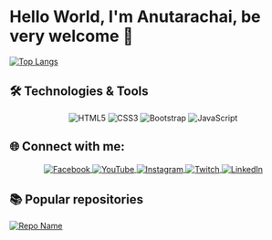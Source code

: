 # Hello World, I'm Anutarachai, be very welcome 👋

[![Top Langs](https://github-readme-stats.vercel.app/api/top-langs/?username=your-github-Anutaracahi&layout=compact&theme=vision-friendly-dark)](https://github.com/anuraghazra/github-readme-stats)


## 🛠️ Technologies & Tools
<p align="center">
  <img src="https://img.icons8.com/color/48/000000/html-5.png" alt="HTML5" />
  <img src="https://img.icons8.com/color/48/000000/css3.png" alt="CSS3" />
  <img src="https://img.icons8.com/color/48/000000/bootstrap.png" alt="Bootstrap" />
  <img src="https://img.icons8.com/color/48/000000/javascript.png" alt="JavaScript" />
</p>

## 🌐 Connect with me:
<p align="center">
  <a href="https://www.facebook.com/anutarachai.wiphawin123" target="_blank">
    <img align="center" src="https://img.icons8.com/color/48/000000/facebook.png" alt="Facebook" />
  </a>
  <a href="https://www.youtube.com/@poonsai0917" target="_blank">
    <img align="center" src="https://img.icons8.com/color/48/000000/youtube-play.png" alt="YouTube" />
  </a>
  <a href="https://www.instagram.com/anut.wind/" target="_blank">
    <img align="center" src="https://img.icons8.com/color/48/000000/instagram-new.png" alt="Instagram" />
  </a>
  <a href="https://x.com/WnNsth" target="_blank">
    <img align="center" src="https://img.icons8.com/color/48/000000/twitch.png" alt="Twitch" />
  </a>
  <a href="https://www.linkedin.com/in/anutarachai-w-3b1a11327/" target="_blank">
    <img align="center" src="https://img.icons8.com/color/48/000000/linkedin.png" alt="LinkedIn" />
  </a>
</p>


## 📚 Popular repositories
[![Repo Name](https://github-readme-stats.vercel.app/api/pin/?username=your-username&repo=your-repo-name&theme=dark)](https://github.com/your-username/your-repo-name)

<!--
**Anutarachai/Anutarachai** is a ✨ _special_ ✨ repository because its `README.md` (this file) appears on your GitHub profile.

Here are some ideas to get you started:

- 🔭 I’m currently working on ...
- 🌱 I’m currently learning ...
- 👯 I’m looking to collaborate on ...
- 🤔 I’m looking for help with ...
- 💬 Ask me about ...
- 📫 How to reach me: ...
- 😄 Pronouns: ...
- ⚡ Fun fact: ...
-->
